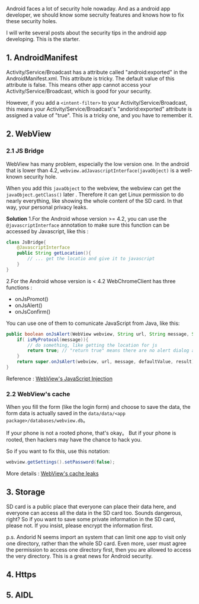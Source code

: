 Android faces a lot of security hole nowaday. And as a android app developer, we should know some secruity features and knows how to fix these security holes.

I will write several posts about the security tips in the android app developing. This is the starter.


## 1. AndroidManifest

Activity/Service/Broadcast has a attribute called "android:exported" in the AndroidManifest.xml. This attribute is tricky. The default value of this attribute is false. This means other app cannot access your Activity/Service/Broadcast, which is good for your security. 

However, if you add a ```<intent-filter>``` to your Activity/Service/Broadcast, this means your Activity/Service/Broadcast's "andorid:exported" attribute is assigned a value of "true". This is a tricky one, and you have to remember it.



## 2. WebView

### 2.1 JS Bridge
WebView has many problem, especially the low version one. In the android that is lower than 4.2, ```webview.adJavascriptInterface(javaObject)``` is a well-known security hole. 

When you add this `javaObject` to the webview,  the webview can get the   `javaObject.getClass()` later . Therefore it can get Linux permission to do nearly everything, like showing the whole content of the SD card. In that way, your personal privacy leaks. 

**Solution**
1.For the Android whose version >= 4.2, you can use the `@javascriptInterface` annotation to make sure this function can be accessed by Javascript, like this : 

```java
class JsBridge{
	@JavascriptInterface
	public String getLocation(){
		// ... get the locatio and give it to javascript
	}
}
```

2.For the Android whose version is < 4.2
WebChromeClient has three functions :
  * onJsPromot()
  * onJsAlert()
  * onJsConfirm()

You can use one of them to comunicate JavaScript from Java, like this:

```java
public boolean onJsAlert(WebView webview, String url, String message, String defaultValue, JsAlertResult result) {
	if( isMyProtocol(message)){
		// do something, like getting the location for js
		return true; // "return true" means there are no alert dialog again in javascript
	}
	return super.onJsAlert(webview, url, message, defaultValue, result);
}
```

Reference : [WebView's JavaScript Injection](http://blog.csdn.net/leehong2005/article/details/11808557)

### 2.2 WebView's cache
When you fill the form (like the login form) and choose to save the data, the form data is actually saved in the `data/data/<app package>/databases/webview.db`。 

If your phone is not a rooted phone, that's okay。 But if your phone is rooted, then hackers may have the chance to hack you.

So if you want to fix this, use this notation: 

```java
webview.getSettings().setPassword(false);
```

More details : [WebView's cache leaks](http://www.wooyun.org/bugs/wooyun-2013-020246)

## 3. Storage
SD card is a public place that everyone can place their data here, and everyone can access all the data in the SD card too. Sounds dangerous, right?
So if you want to save some private information in the SD card, please not. If you insist, please encrypt the information first. 

p.s.  Andorid N seems import an system that can limit one app to visit only one directory, rather than the whole SD card. Even more, user must agree the permission to access one directory first, then you are allowed to access the very directory. This is a great news for Android security. 

## 4. Https


## 5. AIDL


## 